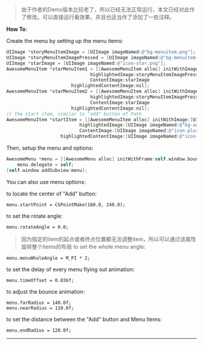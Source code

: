 > 由于作者的Demo版本比较老了，所以已经无法正常运行，本文已经对此作了修改。可以直接运行看效果，并且也适当作了添加了一些注释。

**How To**:


Create the menu by setting up the menu items:
```Objective-c
UIImage *storyMenuItemImage = [UIImage imageNamed:@"bg-menuitem.png"];
UIImage *storyMenuItemImagePressed = [UIImage imageNamed:@"bg-menuitem-highlighted.png"];
UIImage *starImage = [UIImage imageNamed:@"icon-star.png"];
AwesomeMenuItem *starMenuItem1 = [[AwesomeMenuItem alloc] initWithImage:storyMenuItemImage
	                           highlightedImage:storyMenuItemImagePressed
	                           ContentImage:starImage
	                    highlightedContentImage:nil];
AwesomeMenuItem *starMenuItem2 = [[AwesomeMenuItem alloc] initWithImage:storyMenuItemImage
	                           highlightedImage:storyMenuItemImagePressed
	                           ContentImage:starImage
	                    highlightedContentImage:nil];
// the start item, similar to "add" button of Path
AwesomeMenuItem *startItem = [[AwesomeMenuItem alloc] initWithImage:[UIImage imageNamed:@"bg-addbutton.png"]
	                       highlightedImage:[UIImage imageNamed:@"bg-addbutton-highlighted.png"]
	                       ContentImage:[UIImage imageNamed:@"icon-plus.png"]
	                highlightedContentImage:[UIImage imageNamed:@"icon-plus-highlighted.png"]];
```
Then, setup the menu and options:
```Objective-c
AwesomeMenu *menu = [[AwesomeMenu alloc] initWithFrame:self.window.bounds startItem:startItem optionMenus:[NSArray arrayWithObjects:starMenuItem1, starMenuItem2]];
	menu.delegate = self;
[self.window addSubview:menu];
```
You can also use menu options:

to locate the center of "Add" button:

	menu.startPoint = CGPointMake(160.0, 240.0);

to set the rotate angle: 

	menu.rotateAngle = 0.0;
> 因为指定的item的起点或者终点位置都无法调整item，所以可以通过该属性旋转整个items的布局
to set the whole menu angle:

	menu.menuWholeAngle = M_PI * 2;

to set the delay of every menu flying out animation:

	menu.timeOffset = 0.036f;

to adjust the bounce animation:

	menu.farRadius = 140.0f;
	menu.nearRadius = 110.0f;

to set the distance between the "Add" button and Menu Items:

	menu.endRadius = 120.0f;

---
